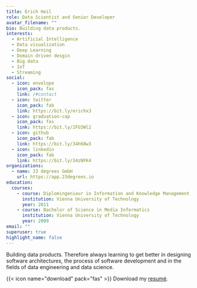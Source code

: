 ```yaml
---
title: Erich Heil
role: Data Scientist and Senior Developer
avatar_filename: ""
bio: Building data products.
interests:
  - Artificial Intelligence
  - Data visualization
  - Deep Learning
  - Domain driven desgin
  - Big data
  - IoT
  - Streaming 
social:
  - icon: envelope
    icon_pack: fas
    link: /#contact
  - icon: twitter
    icon_pack: fab
    link: https://bit.ly/erichx3
  - icon: graduation-cap
    icon_pack: fas
    link: https://bit.ly/2FU3Wl2
  - icon: github
    icon_pack: fab
    link: https://bit.ly/34h68w3
  - icon: linkedin
    icon_pack: fab
    link: https://bit.ly/34zNFK4
organizations:
  - name: 23 degrees GmbH
    url: https://app.23degrees.io
education:
  courses:
    - course: Diplomingenieur in Information and Knowledge Management
      institution: Vienna University of Technology
      year: 2011
    - course: Bachelor of Science in Media Informatics
      institution: Vienna University of Technology
      year: 2009
email: ""
superuser: true
highlight_name: false
---
```

Building data products. 
Therefore always learning to get better in designing software architectures, the process of software development and in the fields of data engineering and data science.

{{< icon name="download" pack="fas" >}} Download my [resumé](https://bit.ly/3hPXpIf).